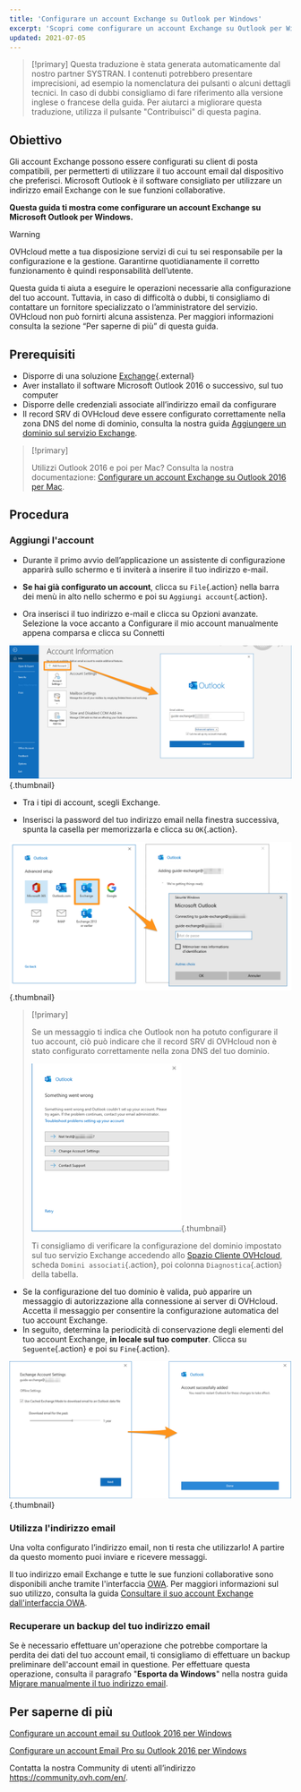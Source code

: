 ```yaml
---
title: 'Configurare un account Exchange su Outlook per Windows'
excerpt: 'Scopri come configurare un account Exchange su Outlook per Windows'
updated: 2021-07-05
---
```

 
> [!primary]
> Questa traduzione è stata generata automaticamente dal nostro partner SYSTRAN. I contenuti potrebbero presentare imprecisioni, ad esempio la nomenclatura dei pulsanti o alcuni dettagli tecnici. In caso di dubbi consigliamo di fare riferimento alla versione inglese o francese della guida. Per aiutarci a migliorare questa traduzione, utilizza il pulsante "Contribuisci" di questa pagina.
>
 

## Obiettivo

Gli account Exchange possono essere configurati su client di posta compatibili, per permetterti di utilizzare il tuo account email dal dispositivo che preferisci. Microsoft Outlook è il software consigliato per utilizzare un indirizzo email Exchange con le sue funzioni collaborative.

**Questa guida ti mostra come configurare un account Exchange su Microsoft Outlook per Windows.**

> [!warning]
>
> OVHcloud mette a tua disposizione servizi di cui tu sei responsabile per la configurazione e la gestione. Garantirne quotidianamente il corretto funzionamento è quindi responsabilità dell’utente.
> 
> Questa guida ti aiuta a eseguire le operazioni necessarie alla configurazione del tuo account. Tuttavia, in caso di difficoltà o dubbi, ti consigliamo di contattare un fornitore specializzato o l’amministratore del servizio. OVHcloud non può fornirti alcuna assistenza. Per maggiori informazioni consulta la sezione “Per saperne di più” di questa guida.
> 

## Prerequisiti

- Disporre di una soluzione [Exchange](https://www.ovhcloud.com/it/emails/){.external}
- Aver installato il software Microsoft Outlook 2016 o successivo, sul tuo computer
- Disporre delle credenziali associate all’indirizzo email da configurare
- Il record SRV di OVHcloud deve essere configurato correttamente nella zona DNS del nome di dominio, consulta la nostra guida [Aggiungere un dominio sul servizio Exchange](/pages/web_cloud/email_and_collaborative_solutions/microsoft_exchange/exchange_adding_domain).

> [!primary]
>
> Utilizzi Outlook 2016 e poi per Mac? Consulta la nostra documentazione: [Configurare un account Exchange su Outlook 2016 per Mac](/pages/web_cloud/email_and_collaborative_solutions/microsoft_exchange/how_to_configure_outlook_2016_mac).
>

## Procedura

### Aggiungi l'account

- Durante il primo avvio dell’applicazione un assistente di configurazione apparirà sullo schermo e ti inviterà a inserire il tuo indirizzo e-mail.

- **Se hai già configurato un account**, clicca su `File`{.action} nella barra dei menù in alto nello schermo e poi su `Aggiungi account`{.action}.

- Ora inserisci il tuo indirizzo e-mail e clicca su Opzioni avanzate.  Selezione la voce accanto a Configurare il mio account manualmente appena comparsa e clicca su Connetti 

![exchange](images/config-outlook-exchange01.png){.thumbnail}

- Tra i tipi di account, scegli Exchange.

- Inserisci la password del tuo indirizzo email nella finestra successiva, spunta la casella per memorizzarla e clicca su `OK`{.action}.

![exchange](images/config-outlook-exchange02.png){.thumbnail}

> [!primary]
> 
> Se un messaggio ti indica che Outlook non ha potuto configurare il tuo account, ciò può indicare che il record SRV di OVHcloud non è stato configurato correttamente nella zona DNS del tuo dominio.
> 
> ![exchange](images/config-outlook-exchange03.png){.thumbnail}
>
> Ti consigliamo di verificare la configurazione del dominio impostato sul tuo servizio Exchange accedendo allo [Spazio Cliente OVHcloud](https://www.ovh.com/auth/?action=gotomanager&from=https://www.ovh.it/&ovhSubsidiary=it), scheda `Domini associati`{.action}, poi colonna `Diagnostica`{.action} della tabella.
>

- Se la configurazione del tuo dominio è valida, può apparire un messaggio di autorizzazione alla connessione ai server di OVHcloud. Accetta il messaggio per consentire la configurazione automatica del tuo account Exchange.
- In seguito, determina la periodicità di conservazione degli elementi del tuo account Exchange, **in locale sul tuo computer**. Clicca su `Seguente`{.action} e poi su `Fine`{.action}.

![exchange](images/config-outlook-exchange04.png){.thumbnail}

### Utilizza l'indirizzo email

Una volta configurato l’indirizzo email, non ti resta che utilizzarlo! A partire da questo momento puoi inviare e ricevere messaggi.

Il tuo indirizzo email Exchange e tutte le sue funzioni collaborative sono disponibili anche tramite l'interfaccia [OWA](https://www.ovh.it/mail/). Per maggiori informazioni sul suo utilizzo, consulta la guida [Consultare il suo account Exchange dall'interfaccia OWA](/pages/web_cloud/email_and_collaborative_solutions/using_the_outlook_web_app_webmail/email_owa).

### Recuperare un backup del tuo indirizzo email

Se è necessario effettuare un'operazione che potrebbe comportare la perdita dei dati del tuo account email, ti consigliamo di effettuare un backup preliminare dell'account email in questione. Per effettuare questa operazione, consulta il paragrafo "**Esporta da Windows**" nella nostra guida [Migrare manualmente il tuo indirizzo email](/pages/web_cloud/email_and_collaborative_solutions/migrating/manual_email_migration#esporta-da-windows).

## Per saperne di più

[Configurare un account email su Outlook 2016 per Windows](/pages/web_cloud/email_and_collaborative_solutions/mx_plan/how_to_configure_outlook_2016)

[Configurare un account Email Pro su Outlook 2016 per Windows](/pages/web_cloud/email_and_collaborative_solutions/email_pro/how_to_configure_outlook_2016)

Contatta la nostra Community di utenti all’indirizzo <https://community.ovh.com/en/>.